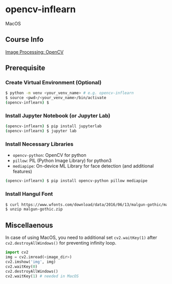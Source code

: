 # opencv-inflearn
MacOS 

## Course Info
[Image Processing: OpenCV](https://www.inflearn.com/course/%EB%82%98%EB%8F%84%EC%BD%94%EB%94%A9-%EC%9D%B4%EB%AF%B8%EC%A7%80%EC%B2%98%EB%A6%AC)

## Prerequisite

### Create Virtual Environment (Optional)

```zsh
$ python -m venv <your_venv_name> # e.g. opencv-inflearn
$ source <pwd>/<your_venv_name>/bin/activate
(opencv-inflearn) $
```

### Install Jupyter Notebook (or Jupyter Lab)

```zsh
(opencv-inflearn) $ pip install jupyterlab
(opencv-inflearn) $ jupyter lab
```

### Install Necessary Libraries

- `opencv-python`: OpenCV for python
- `pillow`: PIL (Python Image Library) for python3
- `mediapipe`: On-device ML Library for face detection (and additional features)

```zsh
(opencv-inflearn) $ pip install opencv-python pillow mediapipe
```

### Install Hangul Font

```zsh
$ curl https://www.wfonts.com/download/data/2016/06/13/malgun-gothic/malgun-gothic.zip --output malgun-gothic.zip
$ unzip malgun-gothic.zip
```

## Miscellaenous
In case of using MacOS, you need to additional set `cv2.waitKey(1)` after `cv2.destroyAllWindows()` for preventing infinity loop.

```python
import cv2
img = cv2.imread(<image_dir>)
cv2.imshow('img', img)
cv2.waitKey(0)
cv2.destroyAllWindows()
cv2.waitKey(1) # needed in MacOS
``` 
